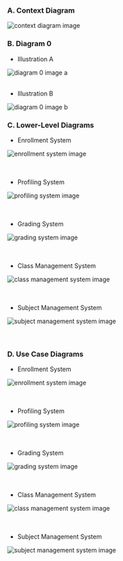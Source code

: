 ### A. Context Diagram

![context diagram image](./context_diagram.jpg)

### B. Diagram 0

* Illustration A

![diagram 0 image a](./diagram_0-a.jpg)
</br></br>

* Illustration B

![diagram 0 image b](./diagram_0-b.jpg)

### C. Lower-Level Diagrams

* Enrollment System

![enrollment system image](./lower-level-diagram/enrollment_system.jpg)
</br></br></br>

* Profiling System

![profiling system image](./lower-level-diagram/profiling_system.jpg)
</br></br></br>

* Grading System

![grading system image](./lower-level-diagram/grading_system.jpg)
</br></br></br>

* Class Management System

![class management system image](./lower-level-diagram/class_mgt_system.jpg)
</br></br></br>

* Subject Management System

![subject management system image](./lower-level-diagram/subject_mgt_system.jpg)
</br></br></br>

### D. Use Case Diagrams

* Enrollment System

![enrollment system image](./use-case-diagram/enrollment_system.jpg)
</br></br></br>

* Profiling System

![profiling system image](./use-case-diagram/profiling_system.jpg)
</br></br></br>

* Grading System

![grading system image](./use-case-diagram/grading_system.jpg)
</br></br></br>

* Class Management System

![class management system image](./use-case-diagram/class_mgt_system.jpg)
</br></br></br>

* Subject Management System

![subject management system image](./use-case-diagram/subject_mgt_system.jpg)
</br></br>
